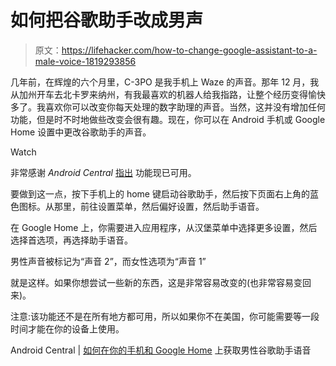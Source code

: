 # 如何把谷歌助手改成男声

> 原文：<https://lifehacker.com/how-to-change-google-assistant-to-a-male-voice-1819293856>

几年前，在辉煌的六个月里，C-3PO 是我手机上 Waze 的声音。那年 12 月，我从加州开车去北卡罗来纳州，有我最喜欢的机器人给我指路，让整个经历变得愉快多了。我喜欢你可以改变你每天处理的数字助理的声音。当然，这并没有增加任何功能，但是时不时地做些改变会很有趣。现在，你可以在 Android 手机或 Google Home 设置中更改谷歌助手的声音。

Watch

非常感谢 *Android Central* [指出](https://www.androidcentral.com/how-get-male-google-assistant-voice-your-phone-and-google-home) 功能现已可用。

要做到这一点，按下手机上的 home 键启动谷歌助手，然后按下页面右上角的蓝色图标。从那里，前往设置菜单，然后偏好设置，然后助手语音。

在 Google Home 上，你需要进入应用程序，从汉堡菜单中选择更多设置，然后选择首选项，再选择助手语音。

男性声音被标记为“声音 2”，而女性选项为“声音 1”

就是这样。如果你想尝试一些新的东西，这是非常容易改变的(也非常容易变回来)。

注意:该功能还不是在所有地方都可用，所以如果你不在美国，你可能需要等一段时间才能在你的设备上使用。

Android Central | [如何在你的手机和 Google Home](https://www.androidcentral.com/how-get-male-google-assistant-voice-your-phone-and-google-home) 上获取男性谷歌助手语音